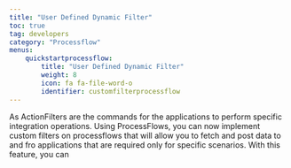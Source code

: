 ```yaml
---
title: "User Defined Dynamic Filter"
toc: true
tag: developers
category: "Processflow"
menus: 
    quickstartprocessflow:
        title: "User Defined Dynamic Filter"
        weight: 8
        icon: fa fa-file-word-o
        identifier: customfilterprocessflow
---
```


As ActionFilters are the commands for the applications to perform specific integration operations. Using ProcessFlows, you can now implement custom filters on processflows that will allow you to fetch and post data to and fro applications
that are required only for specific scenarios. With this feature, you can 


